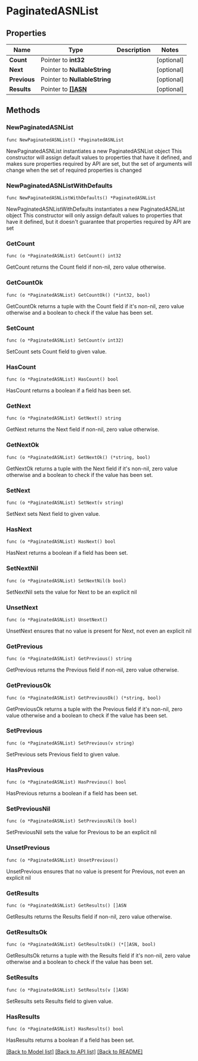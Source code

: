 # PaginatedASNList

## Properties

Name | Type | Description | Notes
------------ | ------------- | ------------- | -------------
**Count** | Pointer to **int32** |  | [optional] 
**Next** | Pointer to **NullableString** |  | [optional] 
**Previous** | Pointer to **NullableString** |  | [optional] 
**Results** | Pointer to [**[]ASN**](ASN.md) |  | [optional] 

## Methods

### NewPaginatedASNList

`func NewPaginatedASNList() *PaginatedASNList`

NewPaginatedASNList instantiates a new PaginatedASNList object
This constructor will assign default values to properties that have it defined,
and makes sure properties required by API are set, but the set of arguments
will change when the set of required properties is changed

### NewPaginatedASNListWithDefaults

`func NewPaginatedASNListWithDefaults() *PaginatedASNList`

NewPaginatedASNListWithDefaults instantiates a new PaginatedASNList object
This constructor will only assign default values to properties that have it defined,
but it doesn't guarantee that properties required by API are set

### GetCount

`func (o *PaginatedASNList) GetCount() int32`

GetCount returns the Count field if non-nil, zero value otherwise.

### GetCountOk

`func (o *PaginatedASNList) GetCountOk() (*int32, bool)`

GetCountOk returns a tuple with the Count field if it's non-nil, zero value otherwise
and a boolean to check if the value has been set.

### SetCount

`func (o *PaginatedASNList) SetCount(v int32)`

SetCount sets Count field to given value.

### HasCount

`func (o *PaginatedASNList) HasCount() bool`

HasCount returns a boolean if a field has been set.

### GetNext

`func (o *PaginatedASNList) GetNext() string`

GetNext returns the Next field if non-nil, zero value otherwise.

### GetNextOk

`func (o *PaginatedASNList) GetNextOk() (*string, bool)`

GetNextOk returns a tuple with the Next field if it's non-nil, zero value otherwise
and a boolean to check if the value has been set.

### SetNext

`func (o *PaginatedASNList) SetNext(v string)`

SetNext sets Next field to given value.

### HasNext

`func (o *PaginatedASNList) HasNext() bool`

HasNext returns a boolean if a field has been set.

### SetNextNil

`func (o *PaginatedASNList) SetNextNil(b bool)`

 SetNextNil sets the value for Next to be an explicit nil

### UnsetNext
`func (o *PaginatedASNList) UnsetNext()`

UnsetNext ensures that no value is present for Next, not even an explicit nil
### GetPrevious

`func (o *PaginatedASNList) GetPrevious() string`

GetPrevious returns the Previous field if non-nil, zero value otherwise.

### GetPreviousOk

`func (o *PaginatedASNList) GetPreviousOk() (*string, bool)`

GetPreviousOk returns a tuple with the Previous field if it's non-nil, zero value otherwise
and a boolean to check if the value has been set.

### SetPrevious

`func (o *PaginatedASNList) SetPrevious(v string)`

SetPrevious sets Previous field to given value.

### HasPrevious

`func (o *PaginatedASNList) HasPrevious() bool`

HasPrevious returns a boolean if a field has been set.

### SetPreviousNil

`func (o *PaginatedASNList) SetPreviousNil(b bool)`

 SetPreviousNil sets the value for Previous to be an explicit nil

### UnsetPrevious
`func (o *PaginatedASNList) UnsetPrevious()`

UnsetPrevious ensures that no value is present for Previous, not even an explicit nil
### GetResults

`func (o *PaginatedASNList) GetResults() []ASN`

GetResults returns the Results field if non-nil, zero value otherwise.

### GetResultsOk

`func (o *PaginatedASNList) GetResultsOk() (*[]ASN, bool)`

GetResultsOk returns a tuple with the Results field if it's non-nil, zero value otherwise
and a boolean to check if the value has been set.

### SetResults

`func (o *PaginatedASNList) SetResults(v []ASN)`

SetResults sets Results field to given value.

### HasResults

`func (o *PaginatedASNList) HasResults() bool`

HasResults returns a boolean if a field has been set.


[[Back to Model list]](../README.md#documentation-for-models) [[Back to API list]](../README.md#documentation-for-api-endpoints) [[Back to README]](../README.md)


